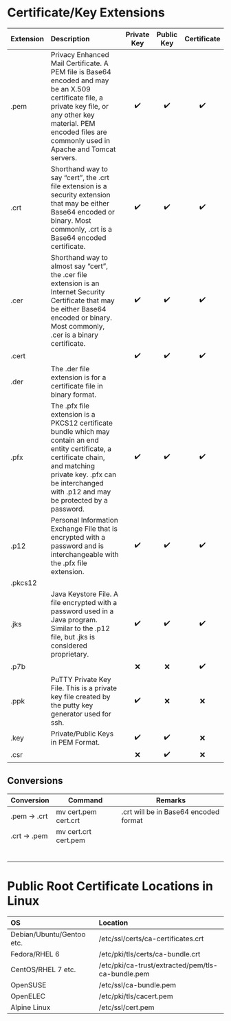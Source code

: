 # Certificate/Key Extensions

| Extension | Description                                                                                                                                                                                                               | Private Key        | Public Key         | Certificate        |
|:----------|:-------------------------------------------------------------------------------------------------------------------------------------------------------------------------------------------------------------------------|:------------------:|:------------------:|:------------------:|
| .pem      | Privacy Enhanced Mail Certificate. A PEM file is Base64 encoded and may be an X.509 certificate file, a private key file, or any other key material. PEM encoded files are commonly used in Apache and Tomcat servers. | :heavy_check_mark: | :heavy_check_mark: | :heavy_check_mark: |
| .crt      | Shorthand way to say “cert”, the .crt file extension is a security extension that may be either Base64 encoded or binary. Most commonly, .crt is a Base64 encoded certificate.                                          | :heavy_check_mark: | :heavy_check_mark: | :heavy_check_mark: |
| .cer      | Shorthand way to almost say “cert”, the .cer file extension is an Internet Security Certificate that may be either Base64 encoded or binary. Most commonly, .cer is a binary certificate.                                 | :heavy_check_mark: | :heavy_check_mark: | :heavy_check_mark: |
| .cert     |                                  | :heavy_check_mark: | :heavy_check_mark: | :heavy_check_mark: |
| .der      | The .der file extension is for a certificate file in binary format.                                                                                                                                                       |
| .pfx      | The .pfx file extension is a PKCS12 certificate bundle which may contain an end entity certificate, a certificate chain, and matching private key. .pfx can be interchanged with .p12 and may be protected by a password. | :heavy_check_mark: | :heavy_check_mark: | :heavy_check_mark: |
| .p12      | Personal Information Exchange File that is encrypted with a password and is interchangeable with the .pfx file extension.                                                                                                 | :heavy_check_mark: | :heavy_check_mark: | :heavy_check_mark: |
| .pkcs12   | | |  |  |
| .jks      | Java Keystore File. A file encrypted with a password used in a Java program. Similar to the .p12 file, but .jks is considered proprietary.                                                                               | :heavy_check_mark: | :heavy_check_mark: | :heavy_check_mark: |
| .p7b      |                                                                                                                                                                                                                           | :x:                | :x:                | :heavy_check_mark: |
| .ppk      | PuTTY Private Key File. This is a private key file created by the putty key generator used for ssh.                                                                                                                       | :heavy_check_mark: | :x:                | :x:                |
| .key      | Private/Public Keys in PEM Format.                                                                                                                                                                                       | :heavy_check_mark: | :heavy_check_mark: | :x:                |
| .csr      |                                                 | :x:                | :heavy_check_mark: | :x:                |

## Conversions

| Conversion   | Command              | Remarks                               |
|--------------|----------------------|---------------------------------------|
| .pem -> .crt | mv cert.pem cert.crt | .crt will be in Base64 encoded format |
| .crt -> .pem | mv cert.crt cert.pem |                                       |
|              |                      |                                       |
|              |                      |                                       |
|              |                      |                                       |
|              |                      |                                       |
|              |                      |                                       |
|              |                      |                                       |

# Public Root Certificate Locations in Linux

| OS                        | Location                                          |
| :------------------------ | :------------------------------------------------ |
| Debian/Ubuntu/Gentoo etc. | /etc/ssl/certs/ca-certificates.crt                |
| Fedora/RHEL 6             | /etc/pki/tls/certs/ca-bundle.crt                  |
| CentOS/RHEL 7 etc.        | /etc/pki/ca-trust/extracted/pem/tls-ca-bundle.pem |
| OpenSUSE                  | /etc/ssl/ca-bundle.pem                            |
| OpenELEC                  | /etc/pki/tls/cacert.pem                           |
| Alpine Linux              | /etc/ssl/cert.pem                                 |
